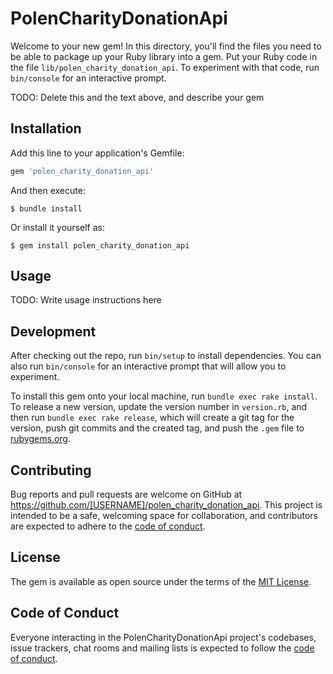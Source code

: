 # PolenCharityDonationApi

Welcome to your new gem! In this directory, you'll find the files you need to be able to package up your Ruby library into a gem. Put your Ruby code in the file `lib/polen_charity_donation_api`. To experiment with that code, run `bin/console` for an interactive prompt.

TODO: Delete this and the text above, and describe your gem

## Installation

Add this line to your application's Gemfile:

```ruby
gem 'polen_charity_donation_api'
```

And then execute:

    $ bundle install

Or install it yourself as:

    $ gem install polen_charity_donation_api

## Usage

TODO: Write usage instructions here

## Development

After checking out the repo, run `bin/setup` to install dependencies. You can also run `bin/console` for an interactive prompt that will allow you to experiment.

To install this gem onto your local machine, run `bundle exec rake install`. To release a new version, update the version number in `version.rb`, and then run `bundle exec rake release`, which will create a git tag for the version, push git commits and the created tag, and push the `.gem` file to [rubygems.org](https://rubygems.org).

## Contributing

Bug reports and pull requests are welcome on GitHub at https://github.com/[USERNAME]/polen_charity_donation_api. This project is intended to be a safe, welcoming space for collaboration, and contributors are expected to adhere to the [code of conduct](https://github.com/[USERNAME]/polen_charity_donation_api/blob/master/CODE_OF_CONDUCT.md).

## License

The gem is available as open source under the terms of the [MIT License](https://opensource.org/licenses/MIT).

## Code of Conduct

Everyone interacting in the PolenCharityDonationApi project's codebases, issue trackers, chat rooms and mailing lists is expected to follow the [code of conduct](https://github.com/[USERNAME]/polen_charity_donation_api/blob/master/CODE_OF_CONDUCT.md).
